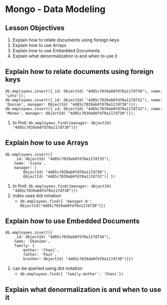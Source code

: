 # Mongo - Data Modeling

## Lesson Objectives
1. Explain how to relate documents using foreign keys
1. Explain how to use Arrays
1. Explain how to use Embedded Documents
1. Explain what denormalization is and when to use it

## Explain how to relate documents using foreign keys
```
db.employees.insert({_id: ObjectId( "4d85c7039ab0fd70a117d730"), name: 'Leto'});
db.employees.insert({_id: ObjectId( "4d85c7039ab0fd70a117d731"), name: 'Duncan', manager: ObjectId( "4d85c7039ab0fd70a117d730")});
db.employees.insert({_id: ObjectId( "4d85c7039ab0fd70a117d732"), name: 'Moneo', manager: ObjectId( "4d85c7039ab0fd70a117d730")});
```
1. to find: `db.employees.find({manager: ObjectId( "4d85c7039ab0fd70a117d730")})`

## Explain how to use Arrays
```
db.employees.insert({
	_id: ObjectId( "4d85c7039ab0fd70a117d733"), 
	name: 'Siona', 
	manager: [
		ObjectId( "4d85c7039ab0fd70a117d730"), 
		ObjectId( "4d85c7039ab0fd70a117d732")] })
```
1. to find: `db.employees.find({manager: ObjectId( "4d85c7039ab0fd70a117d730")})`
1. index uses dot notation
	- `db.employees.find({ 'manager.0': ObjectId("4d85c7039ab0fd70a117d730")})`

## Explain how to use Embedded Documents
```
db.employees.insert({
	_id: ObjectId( "4d85c7039ab0fd70a117d734"), 
	name: 'Ghanima',
	family: {
		mother: 'Chani',
		father: 'Paul',
		brother: ObjectId( "4d85c7039ab0fd70a117d730")}})
```
1. can be queried using dot notation
	- `db.employees.find({ 'family.mother': 'Chani'})`

## Explain what denormalization is and when to use it